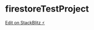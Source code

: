 # firestoreTestProject

[Edit on StackBlitz ⚡️](https://stackblitz.com/edit/firebase-gtk-web-checkpoint5-hipg6m)